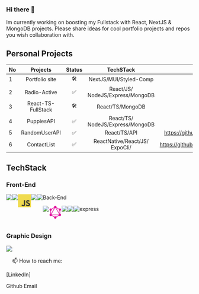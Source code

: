### Hi there 👋

Im currently working on boosting my Fullstack with React, NextJS & MongoDB projects. 
Please share ideas for cool portfolio projects and repos you wish collaboration with. 

## Personal Projects 

| No|       Projects     | Status |            TechSTack            |                          REPOS                                  |
|---|:------------------:|:------:|:-------------------------------:|----------------------------------------------------------------:|
| 1 | Portfolio site     |   🛠️   | NextJS/MUI/Styled-Comp          |                                                                 |
| 2 | Radio-Active       |   ✅   | React/JS/󠁐NodeJS/Express/MongoDB |   https://radio-active1337.herokuapp.com/                       |
| 3 | React-TS-FullStack |   🛠️   | React/TS/󠁐MongoDB                |                                                                 |
| 4 | PuppiesAPI         |   ✅   | React/TS/󠁐NodeJS/Express/MongoDB |                                                                 |
| 5 | RandomUserAPI      |   ✅   | React/TS/󠁐API                    |   https://github.com/GCMO/React_TypeScript-RandomUserAPI        |
| 6 | ContactList        |   ✅   | ReactNative/React/JS/󠁐ExpoCli/   |   https://github.com/GCMO/ContactList_ReactNative/tree/master   | 

## TechStack
### Front-End

<p>
<img align="left" height="35" src="https://cdn4.iconfinder.com/data/icons/iconsimple-programming/512/html-512.png ">
<img align="left" height="35" src="https://w7.pngwing.com/pngs/509/571/png-transparent-cascading-style-sheets-logo-css3-html-web-development-world-wide-web-blue-angle-web-design.png">
<img align="left" height="35" src="https://raw.githubusercontent.com/github/explore/80688e429a7d4ef2fca1e82350fe8e3517d3494d/topics/javascript/javascript.png" style="max-width: 100%;">
<img align="left" height="35" src="
<img align="left" height="35" src="https://upload.wikimedia.org/wikipedia/commons/thumb/a/a7/React-icon.svg/1280px-React-icon.svg.png">
<img align="left" height="35" src="
<img align="left" height="35" src="
<img align="left" height="35" src="
<img align="left" height="35" src="                                 
</p>
</br>

### Back-End

<p>
<img align="left" height="35" src=" https://www.pngitem.com/pimgs/m/1-15848_node-js-node-js-hd-png-download.png"> 
<img align="left" height="35" src" "> express
<img align="left" height="35" src="https://raw.githubusercontent.com/github/explore/5c058a388828bb5fde0bcafd4bc867b5bb3f26f3/topics/graphql/graphql.png" style="max-width: 100%;">
<img align="left" height="35" rest api
<img align="left" height="35" src="https://upload.wikimedia.org/wikipedia/commons/thumb/2/29/Postgresql_elephant.svg/1200px-Postgresql_elephant.svg.png">
<img align="left" height="35" src=" ">
<img align="left" height="35" src="https://www.freepnglogos.com/uploads/logo-mysql-png/logo-mysql-mysql-logo-png-images-are-download-crazypng-21.png">
<img align="left" height="35" src="https://www.pngkey.com/png/full/178-1787134_png-file-svg-github-icon-png.png">

</p>
</br>

### Graphic Design

<p>  
<img align="left" height="35" src" ">
<img align="left" height="35" src="https://cdn.iconscout.com/icon/free/png-256/figma-2296071-1912030.png">
</p>
</br>



📫 How to reach me:

[LinkedIn]

  Github
   Email


<!--
**GCMO/GCMO** is a ✨ _special_ ✨ repository because its `README.md` (this file) appears on your GitHub profile.

Here are some ideas to get you started:

- 🔭 I’m currently working on ...
- 🌱 I’m currently learning ...
- 👯 I’m looking to collaborate on ...
- 🤔 I’m looking for help with ...
- 💬 Ask me about ...
- 😄 Pronouns: ...
- ⚡ Fun fact: ...
-->
